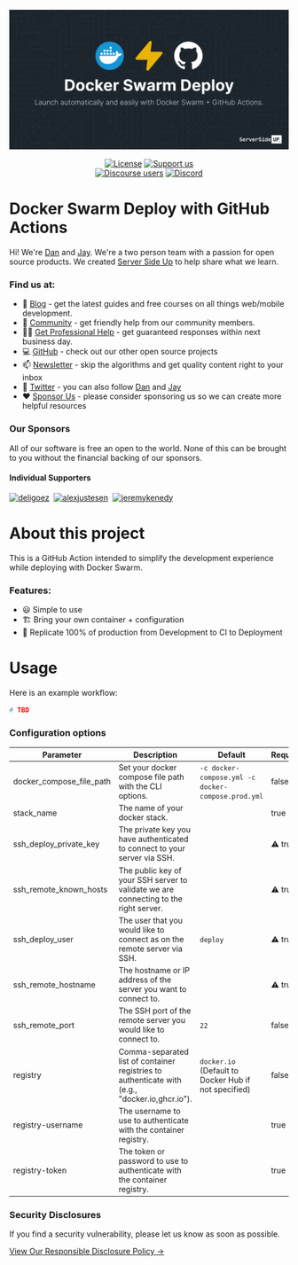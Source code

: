 <p align="center">
		<img src=".github/readme-header.png" width="1280" alt="Header Image">
</p>
<p align="center">
	<a href="https://github.com/serversideup/github-action-docker-swarm-deploy/blob/main/LICENSE" target="_blank"><img src="https://badgen.net/github/license/serversideup/github-action-docker-swarm-deploy" alt="License"></a>
	<a href="https://github.com/sponsors/serversideup"><img src="https://badgen.net/badge/icon/Support%20Us?label=GitHub%20Sponsors&color=orange" alt="Support us"></a>
  <br />
  <a href="https://community.serversideup.net"><img alt="Discourse users" src="https://img.shields.io/discourse/users?color=blue&server=https%3A%2F%2Fcommunity.serversideup.net"></a>
  <a href="https://serversideup.net/discord"><img alt="Discord" src="https://img.shields.io/discord/910287105714954251?color=blueviolet"></a>
</p>

# Docker Swarm Deploy with GitHub Actions
Hi! We're [Dan](https://twitter.com/danpastori) and [Jay](https://twitter.com/jaydrogers). We're a two person team with a passion for open source products. We created [Server Side Up](https://serversideup.net) to help share what we learn.

### Find us at:

* 📖 [Blog](https://serversideup.net) - get the latest guides and free courses on all things web/mobile development.
* 🙋 [Community](https://community.serversideup.net) - get friendly help from our community members.
* 🤵‍♂️ [Get Professional Help](https://serversideup.net/get-help) - get guaranteed responses within next business day.
* 💻 [GitHub](https://github.com/serversideup) - check out our other open source projects
* 📫 [Newsletter](https://serversideup.net/subscribe) - skip the algorithms and get quality content right to your inbox
* 🐥 [Twitter](https://twitter.com/serversideup) - you can also follow [Dan](https://twitter.com/danpastori) and [Jay](https://twitter.com/jaydrogers)
* ❤️ [Sponsor Us](https://github.com/sponsors/serversideup) - please consider sponsoring us so we can create more helpful resources

### Our Sponsors
All of our software is free an open to the world. None of this can be brought to you without the financial backing of our sponsors.

#### Individual Supporters
<!-- supporters --><a href="https://github.com/deligoez"><img src="https://github.com/deligoez.png" width="40px" alt="deligoez" /></a>&nbsp;&nbsp;<a href="https://github.com/alexjustesen"><img src="https://github.com/alexjustesen.png" width="40px" alt="alexjustesen" /></a>&nbsp;&nbsp;<a href="https://github.com/jeremykenedy"><img src="https://github.com/jeremykenedy.png" width="40px" alt="jeremykenedy" /></a>&nbsp;&nbsp;<!-- supporters -->

# About this project
This is a GitHub Action intended to simplify the development experience while deploying with Docker Swarm.

### Features:
- 😃 Simple to use
- 🏗️ Bring your own container + configuration
- 💯 Replicate 100% of production from Development to CI to Deployment

# Usage
Here is an example workflow:

```yml
# TBD
```
### Configuration options

| Parameter                   | Description                                                                                           | Default                                  | Required |
|-----------------------------|-------------------------------------------------------------------------------------------------------|------------------------------------------|----------|
| docker_compose_file_path    | Set your docker compose file path with the CLI options.                                               | `-c docker-compose.yml -c docker-compose.prod.yml` | false    |
| stack_name           | The name of your docker stack.                                                                           |                                    | true    |
| ssh_deploy_private_key  | The private key you have authenticated to connect to your server via SSH.                            |                                          | ⚠️ true     |
| ssh_remote_known_hosts      | The public key of your SSH server to validate we are connecting to the right server.                  |  | ⚠️ true     |
| ssh_deploy_user  | The user that you would like to connect as on the remote server via SSH.                             | `deploy`                                 | ⚠️ true     |
| ssh_remote_hostname  | The hostname or IP address of the server you want to connect to.                                     |                                          | ⚠️ true     |
| ssh_remote_port             | The SSH port of the remote server you would like to connect to.                                      | `22`                                     | false    |
| registry                    | Comma-separated list of container registries to authenticate with (e.g., "docker.io,ghcr.io").       | `docker.io` (Default to Docker Hub if not specified) | false    |
| registry-username                    | The username to use to authenticate with the container registry.       |  | true   |
| registry-token                    | The token or password to use to authenticate with the container registry.       |  | true   |


### Security Disclosures
If you find a security vulnerability, please let us know as soon as possible.

[View Our Responsible Disclosure Policy →](https://www.notion.so/Responsible-Disclosure-Policy-421a6a3be1714d388ebbadba7eebbdc8)